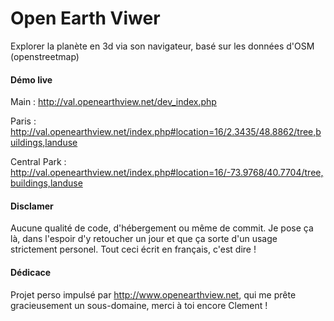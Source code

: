 # Open Earth Viwer
Explorer la planète en 3d via son navigateur, basé sur les données d'OSM (openstreetmap)

#### Démo live
Main : http://val.openearthview.net/dev_index.php

Paris : http://val.openearthview.net/index.php#location=16/2.3435/48.8862/tree,buildings,landuse

Central Park : http://val.openearthview.net/index.php#location=16/-73.9768/40.7704/tree,buildings,landuse

#### Disclamer
Aucune qualité de code, d'hébergement ou même de commit.
Je pose ça là, dans l'espoir d'y retoucher un jour et que ça sorte d'un usage strictement personel.
Tout ceci écrit en français, c'est dire !

#### Dédicace
Projet perso impulsé par http://www.openearthview.net, qui me prête gracieusement un sous-domaine, merci à toi encore Clement !
